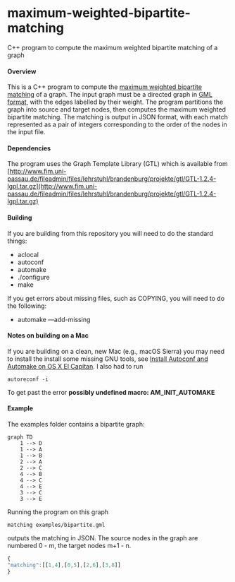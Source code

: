 maximum-weighted-bipartite-matching
===================================

C++ program to compute the maximum weighted bipartite matching of a graph

#### Overview
This is a C++ program to compute the [maximum weighted bipartite matching](http://en.wikipedia.org/wiki/Matching_%28graph_theory%29#Maximum_matchings_in_bipartite_graphs) of a graph. The input graph must be a directed graph in [GML format](http://en.wikipedia.org/wiki/Graph_Modelling_Language), with the edges labelled by their weight. The program partitions the graph into source and target nodes, then computes the maximum weighted bipartite matching. The matching is output in JSON format, with each match represented as a pair of integers corresponding to the order of the nodes in the input file.

#### Dependencies
The program uses the Graph Template Library (GTL) which is available from [http://www.fim.uni-passau.de/fileadmin/files/lehrstuhl/brandenburg/projekte/gtl/GTL-1.2.4-lgpl.tar.gz](http://www.fim.uni-passau.de/fileadmin/files/lehrstuhl/brandenburg/projekte/gtl/GTL-1.2.4-lgpl.tar.gz)

#### Building
If you are building from this repository you will need to do the standard things:

* aclocal
* autoconf
* automake
* ./configure
* make

If you get errors about missing files, such as COPYING, you will need to do the following:

* automake —add-missing

#### Notes on building on a Mac
If you are building on a clean, new Mac (e.g., macOS Sierra) you may need to install the install some missing GNU tools, see [Install Autoconf and Automake on OS X El Capitan](https://gist.github.com/justinbellamy/2672db1c78f024f2d4fe). I also had to run
```
autoreconf -i
```
To get past the error **possibly undefined macro: AM_INIT_AUTOMAKE**

#### Example

The examples folder contains a bipartite graph:

```mermaid
graph TD
    1 --> D
    1 --> A
    1 --> B
    2 --> A
    2 --> C
    4 --> B
    4 --> C
    4 --> E
    3 --> C
    3 --> E
```

Running the program on this graph

```
matching examples/bipartite.gml
```

outputs the matching in JSON. The source nodes in the graph are numbered 0 - m, the target nodes m+1 - n.

```javascript
{
"matching":[[1,4],[0,5],[2,6],[3,8]]
}
```
